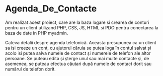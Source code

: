 # Agenda_De_Contacte
   Am realizat acest proiect, care are la baza logare si crearea de conturi pentru un client utilizand PHP, CSS, JS, HTML si PDO pentru conectarea la baza de date in PHP myadmin.

   Cateva detalii despre agenda telefonică.
Aceasta presupunea ca un client sa isi creeze un cont, cu ajutorul căruia se putea loga în contul salvat și acolo isi putea salva numele de contact și numerele de telefon ale altor persoane. Se puteau edita și șterge unul sau mai multe contacte și, de asemenea, se puteau efectua căutari după numele de contact dorit sau numărul de telefon dorit.
